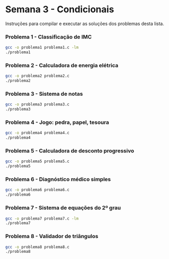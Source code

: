 # Semana 3 - Condicionais

Instruções para compilar e executar as soluções dos problemas desta lista.

### Problema 1 - Classificação de IMC
```bash
gcc -o problema1 problema1.c -lm
./problema1
```

### Problema 2 - Calculadora de energia elétrica
```bash
gcc -o problema2 problema2.c 
./problema2
```

### Problema 3 - Sistema de notas
```bash
gcc -o problema3 problema3.c
./problema3
```

### Problema 4 - Jogo: pedra, papel, tesoura
```bash
gcc -o problema4 problema4.c
./problema4
```

### Problema 5 - Calculadora de desconto progressivo
```bash
gcc -o problema5 problema5.c
./problema5
```

### Problema 6 - Diagnóstico médico simples
```bash
gcc -o problema6 problema6.c
./problema6
```

### Problema 7 - Sistema de equações do 2º grau
```bash
gcc -o problema7 problema7.c -lm
./problema7
```

### Problema 8 - Validador de triângulos
```bash
gcc -o problema8 problema8.c
./problema8
```
